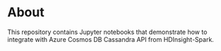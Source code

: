 # About
This repository contains Jupyter notebooks that demonstrate how to integrate with Azure Cosmos DB Cassandra API from HDInsight-Spark.


